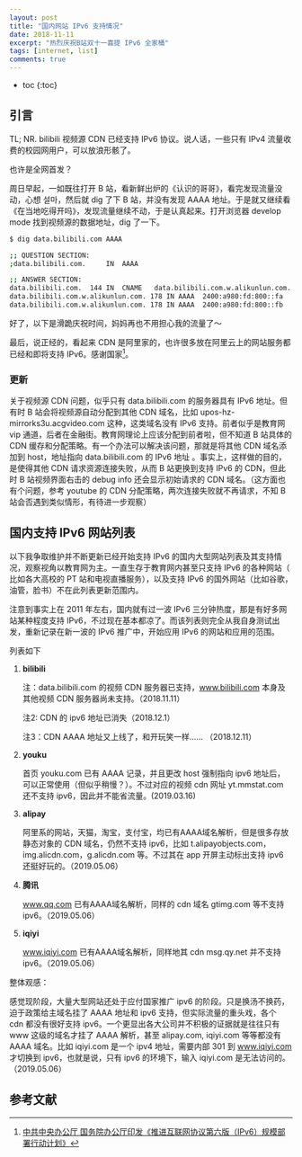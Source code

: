 ```yaml
---
layout: post
title: "国内网站 IPv6 支持情况"
date: 2018-11-11
excerpt: "热烈庆祝B站双十一喜提 IPv6 全家桶"
tags: [internet, list]
comments: true
---
```


* toc
{:toc}

## 引言

TL; NR. bilibili 视频源 CDN 已经支持 IPv6 协议。说人话，一些只有 IPv4 流量收费的校园网用户，可以放浪形骸了。

也许是全网首发？

周日早起，一如既往打开 B 站，看新鲜出炉的《认识的哥哥》，看完发现流量没动，心想 설마，然后就 dig 了下 B 站，并没有发现 AAAA 地址。于是就又继续看 《在当地吃得开吗》，发现流量继续不动，于是认真起来。打开浏览器 develop mode 找到视频源的数据地址，dig 了一下。

```bash
$ dig data.bilibili.com AAAA

;; QUESTION SECTION:
;data.bilibili.com.		IN	AAAA

;; ANSWER SECTION:
data.bilibili.com.	144	IN	CNAME	data.bilibili.com.w.alikunlun.com.
data.bilibili.com.w.alikunlun.com. 178 IN AAAA	2400:a980:fd:800::fa
data.bilibili.com.w.alikunlun.com. 178 IN AAAA	2400:a980:fd:800::fb
```

好了，以下是滑跪庆祝时间，妈妈再也不用担心我的流量了～

最后，说正经的，看起来 CDN 是阿里家的，也许很多放在阿里云上的网站服务都已经和即将支持 IPv6。感谢国家[^gov]。

### 更新

关于视频源 CDN 问题，似乎只有 data.bilibili.com 的服务器具有 IPv6 地址。但有时 B 站会将视频源自动分配到其他 CDN 域名，比如 upos-hz-mirrorks3u.acgvideo.com 这种，这类域名没有 IPv6 支持。前者似乎是教育网 vip 通道，后者在金融街。教育网理论上应该分配到前者啦，但不知道 B 站具体的 CDN 缓存和分配策略。有一个办法可以解决该问题，那就是将其他 CDN 域名添加到 host，地址指向 data.bilibili.com 的 IPv6 地址 。事实上，这样做的目的，是使得其他 CDN 请求资源连接失败，从而 B 站更换到支持 IPv6 的 CDN，但此时 B 站视频界面右击的 debug info 还会显示初始请求的 CDN 域名。（这方面也有个问题，参考 youtube 的 CDN 分配策略，两次连接失败就不再请求，不知 B 站会否遇到类似情形，有待进一步观察）

## 国内支持 IPv6 网站列表

以下我争取维护并不断更新已经开始支持 IPv6 的国内大型网站列表及其支持情况，观察视角以教育网为主。一直生存于教育网内甚至只支持 IPv6 的各种网站（ 比如各大高校的 PT 站和电视直播服务），以及支持 IPv6 的国外网站（比如谷歌，油管，脸书）不在此列表更新范围内。

注意到事实上在 2011 年左右，国内就有过一波 IPv6 三分钟热度，那是有好多网站某种程度支持 IPv6，不过现在基本都凉了。而该列表则完全从我自身测试出发，重新记录在新一波的 IPv6 推广中，开始应用 IPv6 的网站和应用的范围。

列表如下

1. **bilibili** 

   注：data.bilibili.com 的视频 CDN 服务器已支持，www.bilibili.com 本身及其他视频 CDN 服务器尚未支持。（2018.11.11）

   注2:  CDN 的 ipv6 地址已消失（2018.12.1）

   注3：CDN AAAA 地址又上线了，和开玩笑一样...... （2018.12.11）

2. **youku**

   首页 youku.com 已有 AAAA 记录，并且更改 host 强制指向 ipv6 地址后，可以正常使用（但似乎稍慢？）。不过对应的视频 cdn 网址 yt.mmstat.com 还不支持 ipv6，因此并不能省流量。(2019.03.16)

3. **alipay**

   阿里系的网站，天猫，淘宝，支付宝，均已有AAAA域名解析，但是很多存放静态对象的 CDN 域名，仍然不支持 ipv6，比如 t.alipayobjects.com，img.alicdn.com，g.alicdn.com 等。不过其在 app 开屏主动标出支持 ipv6 还挺好玩的。（2019.05.06）

4. **腾讯**

   www.qq.com 已有AAAA域名解析，同样的 cdn 域名 gtimg.com 等不支持 ipv6。（2019.05.06）

5. **iqiyi**

   www.iqiyi.com 已有AAAA域名解析，同样地其 cdn msg.qy.net 并不支持 ipv6。（2019.05.06）

整体观感：

感觉现阶段，大量大型网站还处于应付国家推广 ipv6 的阶段。只是换汤不换药，迫于政策给主域名挂了 AAAA 地址和 ipv6 支持，但实际流量的重头戏，各个 cdn 都没有很好支持 ipv6。一个更显出各大公司并不积极的证据就是往往只有 www 这级的域名才挂了 AAAA 解析，甚至 alipay.com, iqiyi.com 等等都没有 AAAA 域名。比如 iqiyi.com 是一个 ipv4 地址，需要内部 301 到 www.iqiyi.com 才切换到 ipv6，也就是说，只有 ipv6 的环境下，输入 iqiyi.com 是无法访问的。（2019.05.06）

## 参考文献

[^gov]: [中共中央办公厅 国务院办公厅印发《推进互联网协议第六版（IPv6）规模部署行动计划》](http://www.gov.cn/zhengce/2017-11/26/content_5242389.htm)
